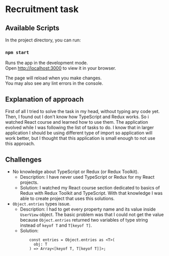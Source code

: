 # Recruitment task

## Available Scripts

In the project directory, you can run:

### `npm start`

Runs the app in the development mode.\
Open [http://localhost:3000](http://localhost:3000) to view it in your browser.

The page will reload when you make changes.\
You may also see any lint errors in the console.

## Explanation of approach

First of all I tried to solve the task in my head, without typing any code yet. Then, I found out I don't know how
TypeScript and Redux works. So i watched React course and learned how to use them. The application evolved while I was
following the list of tasks to do. I know that in larger application I should be using different type of import so
application will work better, but I thought that this application is small enough to not use this approach.

## Challenges

* No knowledge about TypeScript or Redux (or Redux Toolkit).
    * Description: I have never used TypeScript or Redux for my React projects.
    * Solution: I watched my React course section dedicated to basics of Redux with Redux Toolkit and TypeScript. With
      that knowledge I was able to create project that uses this solutions.
* `Object.entries` types issue.
    * Description:
      I had to get every property name and its value inside `UserView` object. The basic problem was that I could not
      get the value because `Object.entries` returned two variables of type string instead of `keyof T` and
      `T[keyof T]`.
    * Solution:
      ```
          const entries = Object.entries as <T>(
            obj: T
          ) => Array<[keyof T, T[keyof T]]>;
      ```  